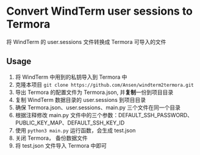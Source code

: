 #  Convert WindTerm user sessions to Termora

将 WindTerm 的 user.sessions 文件转换成 Termora 可导入的文件

## Usage

1. 将 WindTerm 中用到的私钥导入到 Termora 中
2. 克隆本项目 `git clone https://github.com/Ansen/windterm2termora.git`
2. 导出 Termora 的配置文件为 Termora.json, 并**复制**一份到项目目录
3. 复制 WindTerm 数据目录的 user.sessions 到项目目录
4. 确保 Termora.json、user.sessions、main.py 三个文件在同一个目录
5. 根据注释修改 main.py 文件中的三个参数：DEFAULT_SSH_PASSWORD、PUBLIC_KEY_MAP、DEFAULT_SSH_KEY_ID
6. 使用 `python3 main.py` 运行函数，会生成 test.json
7. 关闭 Termora， 备份数据文件
8. 将 test.json 文件导入 Termora 中即可